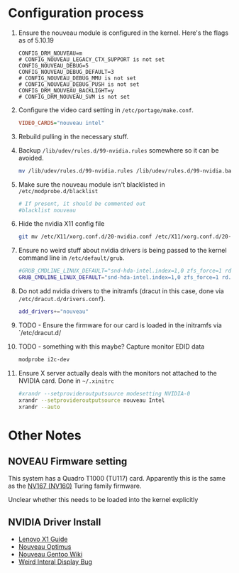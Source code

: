 
# Configuration process

1. Ensure the nouveau module is configured in the kernel. Here's the flags as of 5.10.19

    ```kernel
    CONFIG_DRM_NOUVEAU=m
    # CONFIG_NOUVEAU_LEGACY_CTX_SUPPORT is not set
    CONFIG_NOUVEAU_DEBUG=5
    CONFIG_NOUVEAU_DEBUG_DEFAULT=3
    # CONFIG_NOUVEAU_DEBUG_MMU is not set
    # CONFIG_NOUVEAU_DEBUG_PUSH is not set
    CONFIG_DRM_NOUVEAU_BACKLIGHT=y
    # CONFIG_DRM_NOUVEAU_SVM is not set
    ```
1. Configure the video card setting in `/etc/portage/make.conf`.

    ```ini
    VIDEO_CARDS="nouveau intel"
    ```
1. Rebuild pulling in the necessary stuff.
1. Backup `/lib/udev/rules.d/99-nvidia.rules` somewhere so it can be avoided.

    ```bash
    mv /lib/udev/rules.d/99-nvidia.rules /lib/udev/rules.d/99-nvidia.bak
    ```
1. Make sure the nouveau module isn't blacklisted in `/etc/modprobe.d/blacklist`

    ```ini
    # If present, it should be commented out
    #blacklist nouveau
    ```
1. Hide the nvidia X11 config file

    ```bash
    git mv /etc/X11/xorg.conf.d/20-nvidia.conf /etc/X11/xorg.conf.d/20-nvidia.bak
    ```
1. Ensure no weird stuff about nvidia drivers is being passed to the kernel command line in `/etc/default/grub`.

    ```bash
    #GRUB_CMDLINE_LINUX_DEFAULT="snd-hda-intel.index=1,0 zfs_force=1 rd.vconsole.keymap=dvorak video=efifb nvidia-drm.modeset=1
    GRUB_CMDLINE_LINUX_DEFAULT="snd-hda-intel.index=1,0 zfs_force=1 rd.vconsole.keymap=dvorak video=efifb"
    ```
1. Do not add nvidia drivers to the initramfs (dracut in this case, done via `/etc/dracut.d/drivers.conf`).

    ```bash
    add_drivers+="nouveau"
    ```
1. TODO - Ensure the firmware for our card is loaded in the initramfs via `/etc/dracut.d/
1. TODO - something with this maybe? Capture monitor EDID data

    ```bash
    modprobe i2c-dev
    ```
1. Ensure X server actually deals with the monitors not attached to the NVIDIA card. Done in `~/.xinitrc`

    ```bash
    #xrandr --setprovideroutputsource modesetting NVIDIA-0
    xrandr --setprovideroutputsource nouveau Intel
    xrandr --auto
    ```

# Other Notes

## NOVEAU Firmware setting

This system has a Quadro T1000 (TU117) card. Apparently this is the same as the [NV167 (NV160)](https://nouveau.freedesktop.org/CodeNames.html) Turing family firmware.

Unclear whether this needs to be loaded into the kernel explicitly

## NVIDIA Driver Install

* [Lenovo X1 Guide](https://wiki.gentoo.org/wiki/Lenovo_ThinkPad_X1_Extreme)
* [Nouveau Optimus](https://nouveau.freedesktop.org/Optimus.html)
* [Nouveau Gentoo Wiki](https://wiki.gentoo.org/wiki/Nouveau)
* [Weird Interal Display Bug](https://bugzilla.redhat.com/show_bug.cgi?id=1896904)
